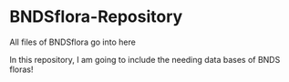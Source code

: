 # BNDSflora-Repository
All files of BNDSflora go into here

In this repository, I am going to include the needing data bases of BNDS floras!
